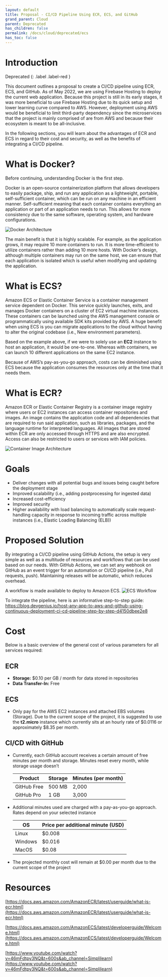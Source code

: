 ```yaml
---
layout: default
title: Proposal - CI/CD Pipeline Using ECR, ECS, and GitHub
grand_parent: Cloud
parent: Deprecated
has_children: false
permalink: /docs/cloud/deprecated/ecs
has_toc: false
---
```


# Introduction

Deprecated
{: .label .label-red }

This document outlines a proposal to create a CI/CD pipeline using ECR, ECS, and GitHub. As of May 2022, we are using Firebase Hosting to deploy the current web application. Because this project is still in its early stages, it was more beneficial to use Firebase Hosting due to its quick setup and lower learning curve compared to AWS. However, deployment using AWS would be beneficial to limit third-party dependency since the microservices that the project is mainly comprised of are from AWS and because their ecosystem is meant to be all-inclusive. 

In the following sections, you will learn about the advantages of ECR and ECS in regard to their cost and security, as well as the benefits of integrating a CI/CD pipeline.

# What is Docker?

Before continuing, understanding Docker is the first step.

Docker is an open-source containerization platform that allows developers to easily package, ship, and run any application as a lightweight, portable, self-sufficient container, which can be run on any machine in an efficient manner. Self-sufficient meaning that each container contains everything an application or part of an application needs to run. This allows for more consistency due to the same software, operating system, and hardware configurations.

![Docker Architecture](https://github.com/BCIT-Reseach-Long-Term-ISSP/bcit-reseach-long-term-issp.github.io/blob/master/cloud/assets/ecs_2.png?raw=true)

The main benefit is that it is highly scalable. For example, as the application grows, it may require 10 more containers to run. It is more time-efficient to utilize containers rather than adding 10 more hosts. With Docker’s design, although multiple containers may run on the same host, we can ensure that each application is isolated which is useful when modifying and updating the application. 


# What is ECS?

Amazon ECS or Elastic Container Service is a container management service dependent on Docker. This service quickly launches, exits, and manages Docker containers on a cluster of EC2 virtual machine instances. These containers can be launched using the AWS management console or programmatically using available SDK kits provided by AWS. A huge benefit when using ECS is you can migrate applications to the cloud without having to alter the original codebase (i.e., New environment parameters). 

Based on the example above, if we were to solely use an **EC2** instance to host an application, it would be one-to-one. Whereas with containers, we can launch 10 different applications on the same EC2 instance.

Because of AWS’s pay-as-you-go approach, costs can be diminished using ECS because the application consumes the resources only at the time that it needs them.

# What is ECR?

Amazon ECR or Elastic Container Registry is a container image registry where users or EC2 instances can access container repositories and images. An image contains the application code and all dependencies that are required to run said application, such as libraries, packages, and the language runtime for interpreted languages. All images that are stored within ECR are only accessed through HTTPS and are also encrypted. Access can also be restricted to users or services with IAM policies. 

![Container Image Architecture](https://github.com/BCIT-Reseach-Long-Term-ISSP/bcit-reseach-long-term-issp.github.io/blob/master/cloud/assets/ecs_1.png?raw=true)

# Goals

- Deliver changes with all potential bugs and issues being caught before the deployment stage
- Improved scalability (i.e., adding postprocessing for ingested data)
- Increased cost-efficiency
- Improved security
- Higher availability with load balancing to automatically scale request-handling capacity in response to incoming traffic across multiple instances (i.e., Elastic Loading Balancing (ELB))

# Proposed Solution

By integrating a CI/CD pipeline using GitHub Actions, the setup is very simple as well as a multitude of resources and workflows that can be used based on our needs. With GitHub Actions, we can set any webhook on GitHub as an event trigger for an automation or CI/CD pipeline  (i.e., Pull requests, push).  Maintaining releases will be automatic, which reduces overhead. 

A workflow is made available to deploy to Amazon ECS.
![ECS Workflow](https://github.com/BCIT-Reseach-Long-Term-ISSP/bcit-reseach-long-term-issp.github.io/blob/master/cloud/assets/ecs_3.png?raw=true)

To integrate the pipeline, here is an informative step-to-step guide: https://blog.devgenius.io/host-any-app-to-aws-and-github-using-continuous-deployment-ci-cd-pipeline-step-by-step-d4150dbee2e8

# Cost

Below is a basic overview of the general cost of various parameters for all services required:

## ECR

- **Storage:** $0.10 per GB / month for data stored in repositories
- **Data Transfer-In:** Free

## ECS

- Only pay for the AWS EC2 instances and attached EBS volumes (Storage). Due to the current scope of the project, it is suggested to use the **t2.micro** instance which currently sits at an hourly rate of $0.0116 or approximately $8.35 per month.

## CI/CD with GitHub

- Currently, each GitHub account receives a certain amount of free minutes per month and storage. Minutes reset every month, while storage usage doesn’t
    
    
    | Product | Storage | Minutes (per month) |
    | --- | --- | --- |
    | GitHub Free | 500 MB | 2,000 |
    | GitHub Pro | 1 GB  | 3,000 |

- Additional minutes used are charged with a pay-as-you-go approach. Rates depend on your selected instance
    
    
    | OS | Price per additional minute (USD) |
    | --- | --- |
    | Linux | $0.008 |
    | Windows | $0.016 |
    | MacOS | $0.08 |

- The projected monthly cost will remain at $0.00 per month due to the current scope of the project

# Resources

[https://docs.aws.amazon.com/AmazonECR/latest/userguide/what-is-ecr.html](https://docs.aws.amazon.com/AmazonECR/latest/userguide/what-is-ecr.html)

[https://docs.aws.amazon.com/AmazonECS/latest/developerguide/Welcome.html](https://docs.aws.amazon.com/AmazonECS/latest/developerguide/Welcome.html)

[https://www.youtube.com/watch?v=46mFdtpy3NQ&t=600s&ab_channel=Simplilearn](https://www.youtube.com/watch?v=46mFdtpy3NQ&t=600s&ab_channel=Simplilearn)